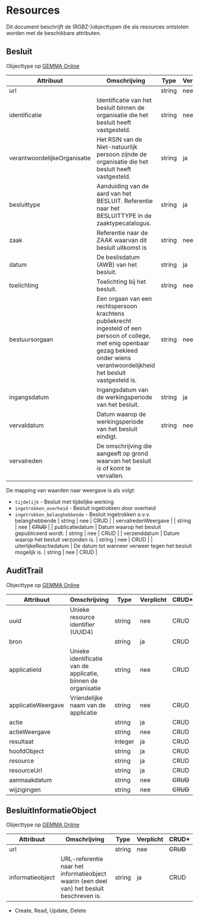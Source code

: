 # Resources

Dit document beschrijft de (RGBZ-)objecttypen die als resources ontsloten
worden met de beschikbare attributen.


## Besluit

Objecttype op [GEMMA Online](https://www.gemmaonline.nl/index.php/Rgbz_1.0/doc/objecttype/besluit)

| Attribuut | Omschrijving | Type | Verplicht | CRUD* |
| --- | --- | --- | --- | --- |
| url |  | string | nee | ~~C~~​R​~~U~~​~~D~~ |
| identificatie | Identificatie van het besluit binnen de organisatie die het besluit heeft vastgesteld. | string | nee | C​R​U​D |
| verantwoordelijkeOrganisatie | Het RSIN van de Niet-natuurlijk persoon zijnde de organisatie die het besluit heeft vastgesteld. | string | ja | C​R​U​D |
| besluittype | Aanduiding van de aard van het BESLUIT. Referentie naar het BESLUITTYPE in de zaaktypecatalogus. | string | ja | C​R​U​D |
| zaak | Referentie naar de ZAAK waarvan dit besluit uitkomst is | string | nee | C​R​U​D |
| datum | De beslisdatum (AWB) van het besluit. | string | ja | C​R​U​D |
| toelichting | Toelichting bij het besluit. | string | nee | C​R​U​D |
| bestuursorgaan | Een orgaan van een rechtspersoon krachtens publiekrecht ingesteld of een persoon of college, met enig openbaar gezag bekleed onder wiens verantwoordelijkheid het besluit vastgesteld is. | string | nee | C​R​U​D |
| ingangsdatum | Ingangsdatum van de werkingsperiode van het besluit. | string | ja | C​R​U​D |
| vervaldatum | Datum waarop de werkingsperiode van het besluit eindigt. | string | nee | C​R​U​D |
| vervalreden | De omschrijving die aangeeft op grond waarvan het besluit is of komt te vervallen.

De mapping van waarden naar weergave is als volgt:

* `tijdelijk` - Besluit met tijdelijke werking
* `ingetrokken_overheid` - Besluit ingetrokken door overheid
* `ingetrokken_belanghebbende` - Besluit ingetrokken o.v.v. belanghebbende | string | nee | C​R​U​D |
| vervalredenWeergave |  | string | nee | ~~C~~​R​~~U~~​~~D~~ |
| publicatiedatum | Datum waarop het besluit gepubliceerd wordt. | string | nee | C​R​U​D |
| verzenddatum | Datum waarop het besluit verzonden is. | string | nee | C​R​U​D |
| uiterlijkeReactiedatum | De datum tot wanneer verweer tegen het besluit mogelijk is. | string | nee | C​R​U​D |

## AuditTrail

Objecttype op [GEMMA Online](https://www.gemmaonline.nl/index.php/Rgbz_1.0/doc/objecttype/audittrail)

| Attribuut | Omschrijving | Type | Verplicht | CRUD* |
| --- | --- | --- | --- | --- |
| uuid | Unieke resource identifier (UUID4) | string | nee | C​R​U​D |
| bron |  | string | ja | C​R​U​D |
| applicatieId | Unieke identificatie van de applicatie, binnen de organisatie | string | nee | C​R​U​D |
| applicatieWeergave | Vriendelijke naam van de applicatie | string | nee | C​R​U​D |
| actie |  | string | ja | C​R​U​D |
| actieWeergave |  | string | nee | C​R​U​D |
| resultaat |  | integer | ja | C​R​U​D |
| hoofdObject |  | string | ja | C​R​U​D |
| resource |  | string | ja | C​R​U​D |
| resourceUrl |  | string | ja | C​R​U​D |
| aanmaakdatum |  | string | nee | ~~C~~​R​~~U~~​~~D~~ |
| wijzigingen |  | string | nee | ~~C~~​R​~~U~~​~~D~~ |

## BesluitInformatieObject

Objecttype op [GEMMA Online](https://www.gemmaonline.nl/index.php/Rgbz_1.0/doc/objecttype/besluitinformatieobject)

| Attribuut | Omschrijving | Type | Verplicht | CRUD* |
| --- | --- | --- | --- | --- |
| url |  | string | nee | ~~C~~​R​~~U~~​~~D~~ |
| informatieobject | URL-referentie naar het informatieobject waarin (een deel van) het besluit beschreven is. | string | ja | C​R​U​D |


* Create, Read, Update, Delete
